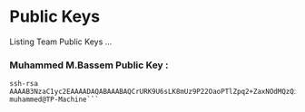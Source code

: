 # Public Keys 

Listing Team Public Keys ... 

### Muhammed M.Bassem Public Key : 
```
ssh-rsa AAAAB3NzaC1yc2EAAAADAQABAAABAQCrURK9U6sLK8mUz9P22OaoPTlZpq2+ZaxNOdMQzQijolW94XUFrT+ZOa7l7VaLQzA0jsldS88G7joPinNltxyIOYMAHk4lMB3zjzsiQWoKrys3Xnuv7pHslOJbGptuJ2G2fsvlk29cbSZdnEuGDN01yY42tuSqvGBYxfyS/t7D89+XXgsVs1QLO3yPp37lAvcup+NuxH9L1LXO5x6gGMIwDbb0ixdFg1XdNz8xxlIWmkUE7E8DE9vxnnPfX2UIw2iVmCtLKdTW231IrCAv1hbsFrksinqabz4Zm1BeBzV8LcoImoGObAQFtuj6PotJX8FgENFSCEknC4n/LpcrMTfd muhammed@TP-Machine```




